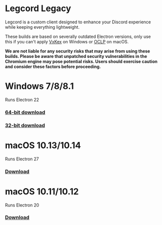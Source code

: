 # Legcord Legacy
Legcord is a custom client designed to enhance your Discord experience while keeping everything lightweight.

These builds are based on severally outdated Electron versions, only use this if you can't apply [VxKex](https://github.com/vxiiduu/VxKex/) on Windows or [OCLP](https://dortania.github.io/OpenCore-Legacy-Patcher/) on macOS.    

**We are not liable for any security risks that may arise from using these builds. Please be aware that unpatched security vulnerabilities in the Chromium engine may pose potential risks. Users should exercise caution and consider these factors before proceeding.**

# Windows 7/8/8.1
Runs Electron 22
### [64-bit download]()
### [32-bit download]()

# macOS 10.13/10.14
Runs Electron 27
### [Download]()

# macOS 10.11/10.12
Runs Electron 20
### [Download]()
